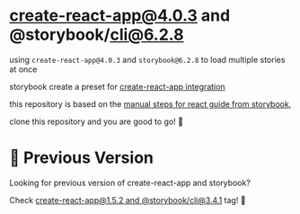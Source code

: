 # create-react-app@4.0.3 and @storybook/cli@6.2.8

using `create-react-app@4.0.3` and `storybook@6.2.8` to load multiple stories at once

storybook create a preset for [create-react-app integration](https://github.com/storybookjs/presets/tree/master/packages/preset-create-react-app)

this repository is based on the [manual steps for react guide from storybook](https://storybook.js.org/docs/guides/guide-react/),

clone this repository and you are good to go! 🥳

# 📜 Previous Version

Looking for previous version of create-react-app and storybook?

Check [create-react-app@1.5.2 and @storybook/cli@3.4.1](https://github.com/oieduardorabelo/cra-and-storybook/tree/with-previous-version) tag! 🚀
